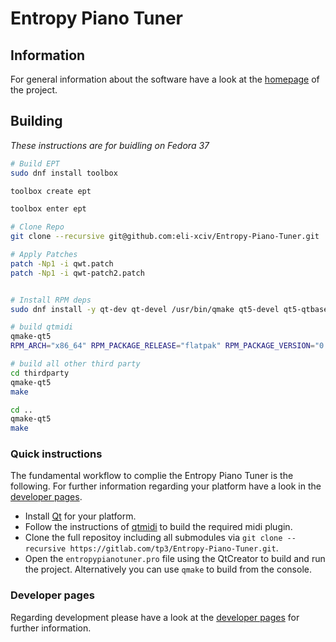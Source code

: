 # Entropy Piano Tuner

## Information
For general information about the software have a look at the [homepage](http://piano-tuner.org/) of the project.

## Building
*These instructions are for buidling on Fedora 37*
```bash
# Build EPT
sudo dnf install toolbox

toolbox create ept

toolbox enter ept

# Clone Repo
git clone --recursive git@github.com:eli-xciv/Entropy-Piano-Tuner.git

# Apply Patches
patch -Np1 -i qwt.patch
patch -Np1 -i qwt-patch2.patch


# Install RPM deps
sudo dnf install -y qt-dev qt-devel /usr/bin/qmake qt5-devel qt5-qtbase-devel qt5-qtbase qt5-qtbase-common qt5-qtbase-gui qt5-qtbase-static qt5-qtmultimedia-devel

# build qtmidi
qmake-qt5
RPM_ARCH="x86_64" RPM_PACKAGE_RELEASE="flatpak" RPM_PACKAGE_VERSION="0.0.1-alpha" RPM_PACKAGE_NAME="ept-flatpak" make

# build all other third party
cd thirdparty
qmake-qt5
make

cd ..
qmake-qt5
make
```

### Quick instructions
The fundamental workflow to complie the Entropy Piano Tuner is the following. For further information regarding your platform have a look in the [developer pages](http://develop.piano-tuner.org).

* Install [Qt](https://www.qt.io/download-open-source/) for your platform.
* Follow the instructions of [qtmidi](https://gitlab.com/tp3/qtmidi) to build the required midi plugin.
* Clone the full repositoy including all submodules via `git clone --recursive https://gitlab.com/tp3/Entropy-Piano-Tuner.git`.
* Open the `entropypianotuner.pro` file using the QtCreator to build and run the project. Alternatively you can use `qmake` to build from the console.


### Developer pages
Regarding development please have a look at the [developer pages](http://develop.piano-tuner.org) for further information.
